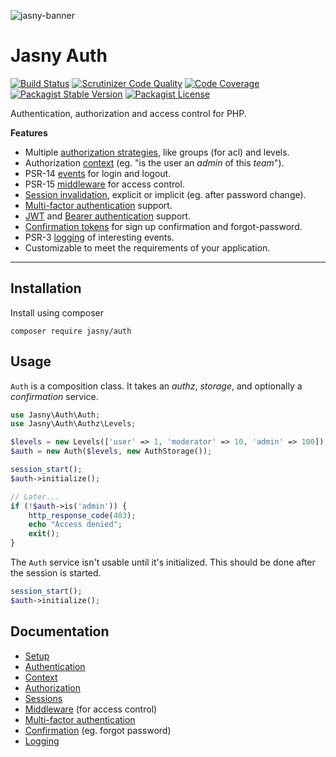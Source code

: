 ![jasny-banner](https://user-images.githubusercontent.com/100821/62123924-4c501c80-b2c9-11e9-9677-2ebc21d9b713.png)

Jasny Auth
===

[![Build Status](https://travis-ci.org/jasny/auth.svg?branch=master)](https://travis-ci.org/jasny/auth)
[![Scrutinizer Code Quality](https://scrutinizer-ci.com/g/jasny/auth/badges/quality-score.png?b=master)](https://scrutinizer-ci.com/g/jasny/auth/?branch=master)
[![Code Coverage](https://scrutinizer-ci.com/g/jasny/auth/badges/coverage.png?b=master)](https://scrutinizer-ci.com/g/jasny/auth/?branch=master)
[![Packagist Stable Version](https://img.shields.io/packagist/v/jasny/auth.svg)](https://packagist.org/packages/jasny/auth)
[![Packagist License](https://img.shields.io/packagist/l/jasny/auth.svg)](https://packagist.org/packages/jasny/auth)

Authentication, authorization and access control for PHP.

**Features**

* Multiple [authorization strategies](docs/setup/roles.md), like groups (for acl) and levels.
* Authorization [context](docs/setup/context.md) (eg. "is the user an _admin_ of this _team_").  
* PSR-14 [events](docs/authentication.md#events) for login and logout.
* PSR-15 [middleware](docs/middleware.md) for access control.
* [Session invalidation](docs/authentication.md#session-invalidation), explicit or implicit (eg. after password change).
* [Multi-factor authentication](docs/mfa/index.md) support.
* [JWT](docs/sessions/jwt.md) and [Bearer authentication](docs/sessions/bearer.md) support.
* [Confirmation tokens](docs/confirmation/index.md) for sign up confirmation and forgot-password.
* PSR-3 [logging](docs/logging.md) of interesting events.
* Customizable to meet the requirements of your application.

---

Installation
---

Install using composer

    composer require jasny/auth

Usage
---

`Auth` is a composition class. It takes an _authz_, _storage_, and optionally a _confirmation_ service.

```php
use Jasny\Auth\Auth;
use Jasny\Auth\Authz\Levels;

$levels = new Levels(['user' => 1, 'moderator' => 10, 'admin' => 100]);
$auth = new Auth($levels, new AuthStorage());

session_start();
$auth->initialize();

// Later...
if (!$auth->is('admin')) {
    http_response_code(403);
    echo "Access denied";
    exit();
}
```

The `Auth` service isn't usable until it's initialized. This should be done after the session is started.

```php
session_start();
$auth->initialize();
```

Documentation
---

* [Setup](docs/setup/index.md)
* [Authentication](docs/authentication.md)
* [Context](docs/setup/context.md)
* [Authorization](docs/authorization.md)
* [Sessions](docs/sessions/index.md)
* [Middleware](docs/middleware.md) (for access control)
* [Multi-factor authentication](docs/mfa/index.md)
* [Confirmation](docs/confirmation/index.md) (eg. forgot password)
* [Logging](docs/logging.md)
